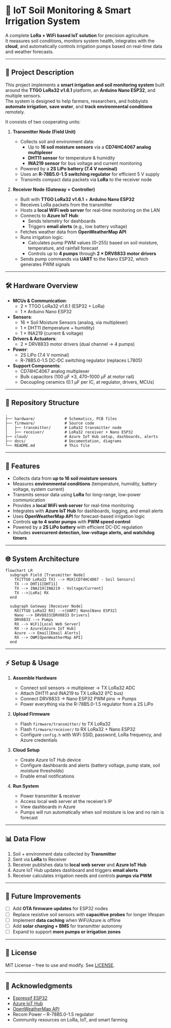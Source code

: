 # 🌱 IoT Soil Monitoring & Smart Irrigation System

A complete **LoRa + WiFi based IoT solution** for precision agriculture.  
It measures soil conditions, monitors system health, integrates with the **cloud**, and automatically controls irrigation pumps based on real-time data and weather forecasts.

---

## 📖 Project Description

This project implements a **smart irrigation and soil monitoring system** built around the **TTGO LoRa32 v1.6.1** platform, an **Arduino Nano ESP32**, and multiple sensors.  
The system is designed to help farmers, researchers, and hobbyists **automate irrigation**, **save water**, and **track environmental conditions** remotely.

It consists of two cooperating units:

1. **Transmitter Node (Field Unit)**  
   - Collects soil and environment data:
     - Up to **16 soil moisture sensors** via a **CD74HC4067 analog multiplexer**  
     - **DHT11 sensor** for temperature & humidity  
     - **INA219 sensor** for bus voltage and current monitoring  
   - Powered by a **2S LiPo battery (7.4 V nominal)**  
   - Uses an **R-78B5.0-1.5 switching regulator** for efficient 5 V supply  
   - Transmits compact data packets via **LoRa** to the receiver node  

2. **Receiver Node (Gateway + Controller)**  
   - Built with **TTGO LoRa32 v1.6.1** + **Arduino Nano ESP32**  
   - Receives LoRa packets from the transmitter  
   - Hosts a **local WiFi web server** for real-time monitoring on the LAN  
   - Connects to **Azure IoT Hub**:
     - Sends telemetry for dashboards  
     - Triggers **email alerts** (e.g., low battery voltage)  
   - Fetches weather data from **OpenWeatherMap API**  
   - Runs irrigation logic:
     - Calculates pump PWM values (0–255) based on soil moisture, temperature, and rainfall forecast  
     - Controls up to **4 pumps** through **2 × DRV8833 motor drivers**  
   - Sends pump commands via **UART** to the Nano ESP32, which generates PWM signals  

---

## 🛠 Hardware Overview

- **MCUs & Communication**:
  - 2 × TTGO LoRa32 v1.6.1 (ESP32 + LoRa)
  - 1 × Arduino Nano ESP32
- **Sensors**:
  - 16 × Soil Moisture Sensors (analog, via multiplexer)
  - 1 × DHT11 (temperature + humidity)
  - 1 × INA219 (current & voltage)
- **Drivers & Actuators**:
  - 2 × DRV8833 motor drivers (dual channel → 4 pumps)
- **Power**:
  - 2S LiPo (7.4 V nominal)
  - R-78B5.0-1.5 DC-DC switching regulator (replaces L7805)
- **Support Components**:
  - CD74HC4067 analog multiplexer
  - Bulk capacitors (100 µF ×3, 470–1000 µF at motor rail)
  - Decoupling ceramics (0.1 µF per IC, at regulator, drivers, MCUs)

---

## 📂 Repository Structure

```
.
├── hardware/             # Schematics, PCB files
├── firmware/             # Source code
│   ├── transmitter/      # LoRa32 transmitter node
│   ├── receiver/         # LoRa32 receiver + Nano ESP32
├── cloud/                # Azure IoT Hub setup, dashboards, alerts
├── docs/                 # Documentation, diagrams
└── README.md             # This file
```

---

## 🚀 Features

- Collects data from **up to 16 soil moisture sensors**
- Measures **environmental conditions** (temperature, humidity, battery voltage, system current)
- Transmits sensor data using **LoRa** for long-range, low-power communication
- Provides a **local WiFi web server** for real-time monitoring
- Integrates with **Azure IoT Hub** for dashboards, logging, and email alerts
- Uses **OpenWeatherMap API** for forecast-based irrigation logic
- Controls **up to 4 water pumps** with **PWM speed control**
- Powered by a **2S LiPo battery** with efficient DC-DC regulation
- Includes **overcurrent detection, low-voltage alerts, and watchdog timers**

---

## 🌐 System Architecture

```mermaid
flowchart LR
  subgraph Field [Transmitter Node]
    TX[TTGO LoRa32 TX] --> MUX[CD74HC4067 - Soil Sensors]
    TX --> DHT11[DHT11]
    TX --> INA219[INA219 - Voltage/Current]
    TX -->|LoRa| RX
  end

  subgraph Gateway [Receiver Node]
    RX[TTGO LoRa32 RX] -->|UART| Nano[Nano ESP32]
    Nano --> DRV8833[DRV8833 Drivers]
    DRV8833 --> Pumps
    RX --> WiFi[Local Web Server]
    RX --> Azure[Azure IoT Hub]
    Azure --> Email[Email Alerts]
    RX --> OWM[OpenWeatherMap API]
  end
```

---

## ⚡ Setup & Usage

1. **Assemble Hardware**
   - Connect soil sensors → multiplexer → TX LoRa32 ADC
   - Attach DHT11 and INA219 to TX LoRa32 (I²C bus)
   - Connect DRV8833 → Nano ESP32 PWM pins → Pumps
   - Power everything via the R-78B5.0-1.5 regulator from a 2S LiPo

2. **Upload Firmware**
   - Flash `firmware/transmitter/` to TX LoRa32
   - Flash `firmware/receiver/` to RX LoRa32 + Nano ESP32
   - Configure `config.h` with WiFi SSID, password, LoRa frequency, and Azure credentials

3. **Cloud Setup**
   - Create Azure IoT Hub device
   - Configure dashboards and alerts (battery voltage, pump state, soil moisture thresholds)
   - Enable email notifications

4. **Run System**
   - Power transmitter & receiver
   - Access local web server at the receiver’s IP
   - View dashboards in Azure
   - Pumps will run automatically when soil moisture is low and no rain is forecast

---

## 📊 Data Flow

1. Soil + environment data collected by **Transmitter**  
2. Sent via **LoRa** to Receiver  
3. Receiver publishes data to **local web server** and **Azure IoT Hub**  
4. Azure IoT Hub updates dashboard and triggers **email alerts**  
5. Receiver calculates irrigation needs and controls **pumps via PWM**

---

## 🔧 Future Improvements

- [ ] Add **OTA firmware updates** for ESP32 nodes
- [ ] Replace resistive soil sensors with **capacitive probes** for longer lifespan
- [ ] Implement **data caching** when WiFi/Azure is offline
- [ ] Add **solar charging + BMS** for transmitter autonomy
- [ ] Expand to support **more pumps or irrigation zones**

---

## 📜 License

MIT License – free to use and modify. See [LICENSE](LICENSE).

---

## 🙌 Acknowledgments

- [Espressif ESP32](https://www.espressif.com/)
- [Azure IoT Hub](https://azure.microsoft.com/)
- [OpenWeatherMap API](https://openweathermap.org/api)
- Recom Power – R-78B5.0-1.5 regulator
- Community resources on LoRa, IoT, and smart farming
